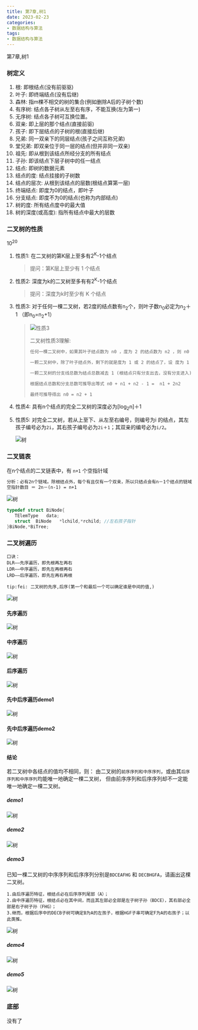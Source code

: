```yaml
---
title: 第7章,树1
date: 2023-02-23
categories: 
- 数据结构与算法
tags:
- 数据结构与算法
---
```

第7章,树1

<!-- more -->

### 树定义

1. 根: 即根结点(没有前驱驱)
2. 叶子: 即终端结点(没有后继)
3. 森林: 指m棵不相交的树的集合(例如删除A后的子树个数)
4. 有序树: 结点各子树从左至右有序，不能互换(左为第一)
5. 无序树: 结点各子树可互换位置。
6. 双亲:  即上层的那个结点(直接前驱)
7. 孩子:  即下层结点的子树的根(直接后继)
8. 兄弟:  同一双亲下的同层结点(孩子之间互称兄弟)
9. 堂兄弟: 即双亲位于同一层的结点(但并非同一双亲)
10. 祖先: 即从根到该结点所经分支的所有结点
11. 子孙: 即该结点下层子树中的任一结点
12. 结点: 即树的数据元素
13. 结点的度: 结点挂接的子树数
14. 结点的层次:  从根到该结点的层数(根结点算第一层)
15. 终端结点: 即度为0的结点，即叶子
16. 分支结点: 即度不为0的结点(也称为内部结点)
17. 树的度: 所有结点度中的最大值
18. 树的深度(或高度): 指所有结点中最大的层数

### 二叉树的性质

 $10^{20}$

1. 性质1: 在二叉树的第K层上至多有2<sup>K</sup>-1个结点

   > 提问：第K层上至少有  1   个结点

2. 性质2: 深度为k的二叉树至多有有2<sup>K</sup>-1个结点

   > 提问：深度为k时至少有   K  个结点

3. 性质3: 对于任何一棵二叉树，若2度的结点数有n<sub>2</sub>个，则叶子数n<sub>0</sub>必定为n<sub>2</sub>＋1 （即n<sub>0</sub>=n<sub>2</sub>+1）

   > ![性质3](./algorithm_img/alg_d_01.png)
   >
   > 二叉树性质3理解:
   >
   > ```html
   > 任何一棵二叉树中，如果其叶子结点数为 n0 ，度为 2 的结点数为 n2 ，则 n0 = n2 + 1
   > 
   > 一颗二叉树中，除了叶子结点外，剩下的就是度为 1 或 2 的结点了，设 度为 1 的结点数为 n1 ，则二叉树结点总数为 n = n0 + n1 + n2 
   > 
   > 一颗二叉树的分支线总数为结点总数减去 1 (根结点只有分支出去，没有分支进入)， 分支总数代数表达式为 n - 1 = n1 + 2n2 
   > 
   > 根据结点总数和分支总数可推导出等式 n0 + n1 + n2 - 1 =  n1 + 2n2 
   > 
   > 最终可推导得出 n0 = n2 + 1 
   > ```
   >
   > 

4. 性质4: 具有n个结点的完全二叉树的深度必为[log<sub>2</sub>n]＋1

5. 性质5: 对完全二叉树，若从上至下、从左至右编号，则编号为i 的结点，其左孩子编号必为`2i`，其右孩子编号必为`2i＋1`；其双亲的编号必为`i/2`。

   ![树](./algorithm_img/alg_d_02.png)

### 二叉链表

在n个结点的二叉链表中，有  `n+1` 个空指针域

```html
分析：必有2n个链域。除根结点外，每个有且仅有一个双亲，所以只结点会有n－1个结点的链域存放指针，指向非空子女结点。
空指针数目 ＝ 2n－(n-1) = n+1

```

![树](./algorithm_img/alg_d_03.png)

```c
typedef struct BiNode{
   TElemType   data;
   struct  BiNode   *lchild,*rchild; //左右孩子指针
}BiNode,*BiTree; 
```

### 二叉树遍历

```
口诀：
DLR——先序遍历，即先根再左再右
LDR——中序遍历，即先左再根再右
LRD——后序遍历，即先左再右再根

tip:fei: 二叉树的先序,后序(第一个和最后一个可以确定谁是中间的值,)
```

![树](./algorithm_img/alg_d_04.png)

#### 先序遍历

![树](./algorithm_img/alg_d_05.png)

#### 中序遍历

![树](./algorithm_img/alg_d_05_2.png)

#### 后序遍历

![树](./algorithm_img/alg_d_05_3.png)

#### 先中后序遍历demo1

![树](./algorithm_img/alg_d_05_4.png)



#### 先中后序遍历demo2

![树](./algorithm_img/alg_d_05_5.png)

#### 结论

若二叉树中各结点的值均不相同，则：
由二叉树的`前序序列和中序序列`，或由其`后序序列和中序序列`均能唯一地确定一棵二叉树，
但由前序序列和后序序列却不一定能唯一地确定一棵二叉树。 

##### demo1

![树](./algorithm_img/alg_d_05_6.png)

##### demo2

![树](./algorithm_img/alg_d_05_7.png)

##### demo3

已知一棵二叉树的中序序列和后序序列分别是`BDCEAFHG` 和 `DECBHGFA`，请画出这棵二叉树。

```wiki
1.由后序遍历特征，根结点必在后序序列尾部（A）；
2.由中序遍历特征，根结点必在其中间，而且其左部必全部是左子树子孙（BDCE），其右部必全部是右子树子孙（FHG）；
3.继而，根据后序中的DECB子树可确定B为A的左孩子，根据HGF子串可确定F为A的右孩子；以此类推。

```

![树](./algorithm_img/alg_d_05_8.png)

##### demo4

![树](./algorithm_img/alg_d_05_9.png)

##### demo5

![树](./algorithm_img/alg_d_05_10.png)





### 底部

没有了
























